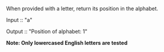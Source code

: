 When provided with a letter, return its position in the alphabet.

Input :: "a"

Output :: "Position of alphabet: 1"


**Note: Only lowercased English letters are tested**
